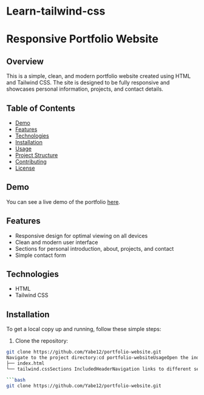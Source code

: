 # Learn-tailwind-css
# Responsive Portfolio Website

## Overview

This is a simple, clean, and modern portfolio website created using HTML and Tailwind CSS. The site is designed to be fully responsive and showcases personal information, projects, and contact details.

## Table of Contents

- [Demo](#demo)
- [Features](#features)
- [Technologies](#technologies)
- [Installation](#installation)
- [Usage](#usage)
- [Project Structure](#project-structure)
- [Contributing](#contributing)
- [License](#license)

## Demo

You can see a live demo of the portfolio [here](#).

## Features

- Responsive design for optimal viewing on all devices
- Clean and modern user interface
- Sections for personal introduction, about, projects, and contact
- Simple contact form

## Technologies

- HTML
- Tailwind CSS

## Installation

To get a local copy up and running, follow these simple steps:

1. Clone the repository:
```bash
git clone https://github.com/Yabe12/portfolio-website.git
Navigate to the project directory:cd portfolio-websiteUsageOpen the index.html file in your web browser to view the portfolio website.Project Structureportfolio-website/
├── index.html
└── tailwind.cssSections IncludedHeaderNavigation links to different sections of the pageWebsite title or logoHero SectionBrief introductionCall-to-action buttonAbout SectionPersonal information or bioProjects SectionShowcase of completed projects with descriptions and linksContact SectionContact form for visitors to reach outFooterCopyright informationContributingContributions are what make the open source community such an amazing place to learn, inspire, and create. Any contributions you make are greatly appreciated.Fork the ProjectCreate your Feature Branch (git checkout -b feature/AmazingFeature)Commit your Changes (git commit -m 'Add some AmazingFeature')Push to the Branch (git push origin feature/AmazingFeature)Open a Pull RequestLicenseDistributed under the MIT License. See LICENSE for more information.Created by Yeabsira Behailu

```bash
git clone https://github.com/Yabe12/portfolio-website.git

